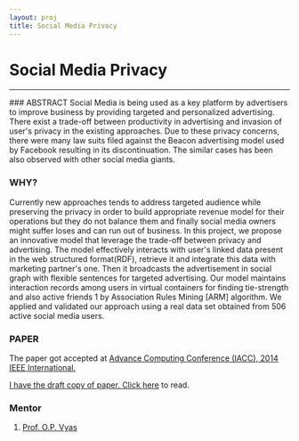 ```yaml
---
layout: proj
title: Social Media Privacy
---
```

# Social Media Privacy

<hr>
### ABSTRACT
Social Media is being used as a key platform by advertisers to improve business by providing targeted and personalized advertising. There exist a trade-off between productivity in advertising and invasion of user's privacy in the existing approaches. Due to these privacy concerns, there were many law suits filed against the Beacon advertising model used by Facebook resulting in its discontinuation. The similar cases has been also observed with other social media giants.

### WHY?
Currently new approaches tends to address targeted audience while preserving the privacy in order to build appropriate revenue model for their operations but they do not balance them and finally social media owners might suffer loses and can run out of business. In this project, we propose an innovative model that leverage the trade-off between privacy and advertising. The model effectively interacts with user's linked data present in the web structured format(RDF), retrieve it and integrate this data with marketing partner's one. Then it broadcasts the advertisement in social graph with flexible sentences for targeted advertising. Our model maintains interaction records among users in virtual containers for finding tie-strength and also active friends 1 by Association Rules Mining [ARM] algorithm. We applied and validated our approach using a real data set obtained from 506 active social media users.


### PAPER

The paper got accepted at <a href="http://ieeexplore.ieee.org/document/6779371/"> Advance Computing Conference (IACC), 2014 IEEE International.

I have the draft copy of paper. Click <a href="{{ site.url }}/assets/pdf/nmsant.pdf" target="_blank">here</a> to read.

### Mentor
1. [Prof. O.P. Vyas](https://scholar.google.co.in/citations?user=9-NwhCAAAAAJ)